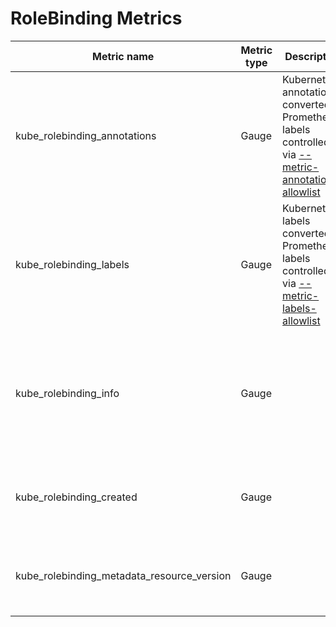 # RoleBinding Metrics

| Metric name                                | Metric type | Description                                                                                                               | Labels/tags                                                                                                                                                       | Status       |
| ------------------------------------------ | ----------- | ------------------------------------------------------------------------------------------------------------------------- | ----------------------------------------------------------------------------------------------------------------------------------------------------------------- | ------------ |
| kube_rolebinding_annotations               | Gauge       | Kubernetes annotations converted to Prometheus labels controlled via [--metric-annotations-allowlist](../../developer/cli-arguments.md) | `rolebinding`=&lt;rolebinding-name&gt; <br> `namespace`=&lt;rolebinding-namespace&gt;                                                                             | EXPERIMENTAL |
| kube_rolebinding_labels                    | Gauge       | Kubernetes labels converted to Prometheus labels controlled via [--metric-labels-allowlist](../../developer/cli-arguments.md)           | `rolebinding`=&lt;rolebinding-name&gt; <br> `namespace`=&lt;rolebinding-namespace&gt;                                                                             | EXPERIMENTAL |
| kube_rolebinding_info                      | Gauge       |                                                                                                                           | `rolebinding`=&lt;rolebinding-name&gt; <br> `namespace`=&lt;rolebinding-namespace&gt; <br> `roleref_kind`=&lt;role-kind&gt; <br> `roleref_name`=&lt;role-name&gt; | EXPERIMENTAL |
| kube_rolebinding_created                   | Gauge       |                                                                                                                           | `rolebinding`=&lt;rolebinding-name&gt; <br> `namespace`=&lt;rolebinding-namespace&gt;                                                                             | EXPERIMENTAL |
| kube_rolebinding_metadata_resource_version | Gauge       |                                                                                                                           | `rolebinding`=&lt;rolebinding-name&gt; <br> `namespace`=&lt;rolebinding-namespace&gt;                                                                             | EXPERIMENTAL |
